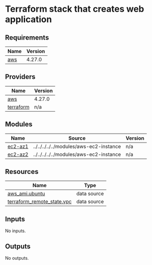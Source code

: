 # Terraform stack that creates web application

<!-- BEGINNING OF PRE-COMMIT-TERRAFORM DOCS HOOK -->
## Requirements

| Name | Version |
|------|---------|
| <a name="requirement_aws"></a> [aws](#requirement\_aws) | 4.27.0 |

## Providers

| Name | Version |
|------|---------|
| <a name="provider_aws"></a> [aws](#provider\_aws) | 4.27.0 |
| <a name="provider_terraform"></a> [terraform](#provider\_terraform) | n/a |

## Modules

| Name | Source | Version |
|------|--------|---------|
| <a name="module_ec2-az1"></a> [ec2-az1](#module\_ec2-az1) | ../../../../../modules/aws-ec2-instance | n/a |
| <a name="module_ec2-az2"></a> [ec2-az2](#module\_ec2-az2) | ../../../../../modules/aws-ec2-instance | n/a |

## Resources

| Name | Type |
|------|------|
| [aws_ami.ubuntu](https://registry.terraform.io/providers/hashicorp/aws/4.27.0/docs/data-sources/ami) | data source |
| [terraform_remote_state.vpc](https://registry.terraform.io/providers/hashicorp/terraform/latest/docs/data-sources/remote_state) | data source |

## Inputs

No inputs.

## Outputs

No outputs.
<!-- END OF PRE-COMMIT-TERRAFORM DOCS HOOK -->
